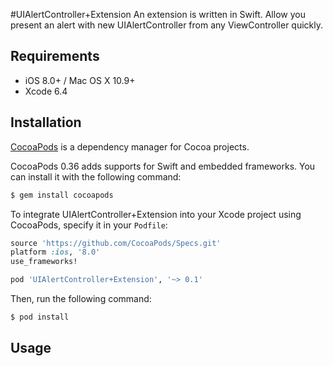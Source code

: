#UIAlertController+Extension
An extension is written in Swift. Allow you present an alert with new UIAlertController from any ViewController quickly.

## Requirements
- iOS 8.0+ / Mac OS X 10.9+
- Xcode 6.4

## Installation
[CocoaPods](http://cocoapods.org) is a dependency manager for Cocoa projects.

CocoaPods 0.36 adds supports for Swift and embedded frameworks. You can install it with the following command:

```bash
$ gem install cocoapods
```
To integrate UIAlertController+Extension into your Xcode project using CocoaPods, specify it in your `Podfile`:

```ruby
source 'https://github.com/CocoaPods/Specs.git'
platform :ios, '8.0'
use_frameworks!

pod 'UIAlertController+Extension', '~> 0.1'
```

Then, run the following command:

```bash
$ pod install
```

## Usage
```swift
```
